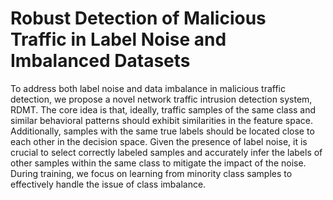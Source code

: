 # Robust Detection of Malicious Traffic in Label Noise and Imbalanced Datasets
To address both label noise and data imbalance in malicious traffic detection, we propose a novel network traffic intrusion detection system, RDMT. The core idea is that, ideally, traffic samples of the same class and similar behavioral patterns should exhibit similarities in the feature space. Additionally, samples with the same true labels should be located close to each other in the decision space. Given the presence of label noise, it is crucial to select correctly labeled samples and accurately infer the labels of other samples within the same class to mitigate the impact of the noise. During training, we focus on learning from minority class samples to effectively handle the issue of class imbalance.
